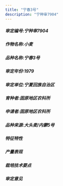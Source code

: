 ```yaml
---
title: "宁春3号"
description: "宁种审7904"
---
```

##### 审定编号:宁种审7904

##### 作物名称:小麦

##### 品种名称:宁春3号

##### 审定年份:1979

##### 审定单位:宁夏回族自治区

##### 育种者:固原地区农科所

##### 申请者:固原地区农科所

##### 品种来源:大头麦/内蒙5号

##### 特征特性


##### 产量表现


##### 栽培技术要点


##### 审定意见

